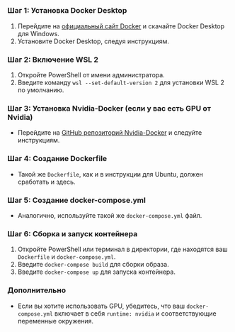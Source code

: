 ## 
### Шаг 1: Установка Docker Desktop
1. Перейдите на [официальный сайт Docker](https://www.docker.com/products/docker-desktop) и скачайте Docker Desktop для Windows.
2. Установите Docker Desktop, следуя инструкциям.

### Шаг 2: Включение WSL 2
1. Откройте PowerShell от имени администратора.
2. Введите команду `wsl --set-default-version 2` для установки WSL 2 по умолчанию.

### Шаг 3: Установка Nvidia-Docker (если у вас есть GPU от Nvidia)
- Перейдите на [GitHub репозиторий Nvidia-Docker](https://github.com/NVIDIA/nvidia-docker) и следуйте инструкциям.

### Шаг 4: Создание Dockerfile
- Такой же `Dockerfile`, как и в инструкции для Ubuntu, должен сработать и здесь.

### Шаг 5: Создание docker-compose.yml
- Аналогично, используйте такой же `docker-compose.yml` файл.

### Шаг 6: Сборка и запуск контейнера
1. Откройте PowerShell или терминал в директории, где находятся ваш `Dockerfile` и `docker-compose.yml`.
2. Введите `docker-compose build` для сборки образа.
3. Введите `docker-compose up` для запуска контейнера.

### Дополнительно
- Если вы хотите использовать GPU, убедитесь, что ваш `docker-compose.yml` включает в себя `runtime: nvidia` и соответствующие переменные окружения.
